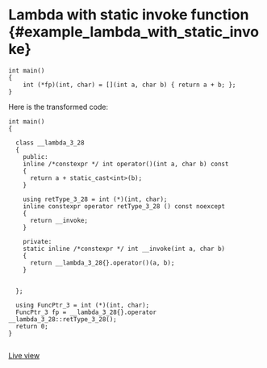 # Lambda with static invoke function {#example_lambda_with_static_invoke}

<!-- source:lambda-with-static-invoke.cpp -->
```{.cpp}
int main()
{
    int (*fp)(int, char) = [](int a, char b) { return a + b; };
}
```
<!-- source-end:lambda-with-static-invoke.cpp -->


<!-- transformed:lambda-with-static-invoke.cpp -->
Here is the transformed code:
```{.cpp}
int main()
{
      
  class __lambda_3_28
  {
    public: 
    inline /*constexpr */ int operator()(int a, char b) const
    {
      return a + static_cast<int>(b);
    }
    
    using retType_3_28 = int (*)(int, char);
    inline constexpr operator retType_3_28 () const noexcept
    {
      return __invoke;
    }
    
    private: 
    static inline /*constexpr */ int __invoke(int a, char b)
    {
      return __lambda_3_28{}.operator()(a, b);
    }
    
    
  };
  
  using FuncPtr_3 = int (*)(int, char);
  FuncPtr_3 fp = __lambda_3_28{}.operator __lambda_3_28::retType_3_28();
  return 0;
}


```
[Live view](https://cppinsights.io/lnk?code=aW50IG1haW4oKQp7CiAgICBpbnQgKCpmcCkoaW50LCBjaGFyKSA9IFtdKGludCBhLCBjaGFyIGIpIHsgcmV0dXJuIGEgKyBiOyB9Owp9&insightsOptions=cpp2a&rev=1.0)
<!-- transformed-end:lambda-with-static-invoke.cpp -->

